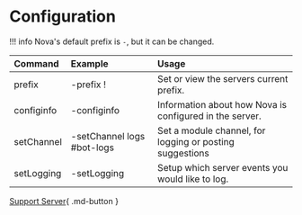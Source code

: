 # Configuration

!!! info
    Nova's default prefix is `-`, but it can be changed.

| Command | Example | Usage |
| :--- | :--- | :--- |
| prefix | -prefix ! | Set or view the servers current prefix. |
| configinfo | -configinfo | Information about how Nova is configured in the server. |
| setChannel | -setChannel logs #bot-logs | Set a module channel, for logging or posting suggestions |
| setLogging | -setLogging | Setup which server events you would like to log.

[Support Server](https://larkx.xyz/discord){ .md-button }